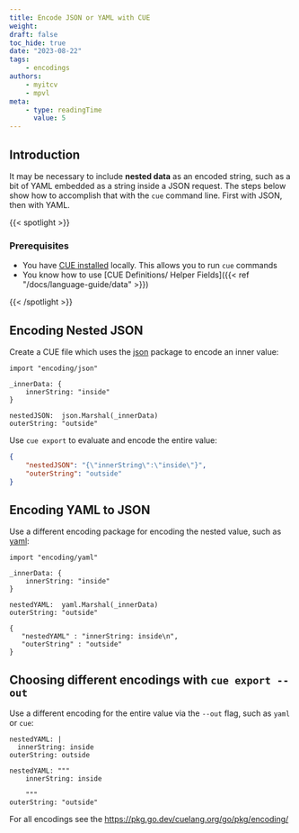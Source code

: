 ```yaml
---
title: Encode JSON or YAML with CUE
weight:
draft: false
toc_hide: true
date: "2023-08-22"
tags:
    - encodings
authors:
    - myitcv
    - mpvl
meta:
    - type: readingTime
      value: 5
---
```


## Introduction

It may be necessary to include **nested data** as an encoded string, such as a bit
of YAML embedded as a string inside a JSON request. The steps below show how to
accomplish that with the `cue` command line. First with JSON, then with YAML.

{{< spotlight >}}

### Prerequisites

-   You have [CUE installed](https://cuelang.org/docs/install/) locally. This
    allows you to run `cue` commands
-   You know how to use [CUE Definitions/ Helper Fields]({{< ref
    "/docs/language-guide/data" >}})

{{< /spotlight >}}

## Encoding Nested JSON

Create a CUE file which uses the
[json](https://pkg.go.dev/cuelang.org/go/pkg/encoding/json) package to encode an
inner value:

```{title="nested-json.cue"}
import "encoding/json"

_innerData: {
	innerString: "inside"
}

nestedJSON:  json.Marshal(_innerData)
outerString: "outside"
```

Use `cue export` to evaluate and encode the entire value:

```json {title="$ cue export --out=json nested-json.cue"}
{
    "nestedJSON": "{\"innerString\":\"inside\"}",
    "outerString": "outside"
}
```

## Encoding YAML to JSON

Use a different encoding package for encoding the nested value, such as
[yaml](https://pkg.go.dev/cuelang.org/go/pkg/encoding/yaml):

```{title="nested-yaml.cue"}
import "encoding/yaml"

_innerData: {
	innerString: "inside"
}

nestedYAML:  yaml.Marshal(_innerData)
outerString: "outside"
```

```{title= "$ cue export --out=json data.cue"}
{
   "nestedYAML" : "innerString: inside\n",
   "outerString" : "outside"
}
```

## Choosing different encodings with `cue export --out`

Use a different encoding for the entire value via the `--out` flag, such as
`yaml` or `cue`:

```{title="$ cue export --out=yaml nested_yaml.cue"}
nestedYAML: |
  innerString: inside
outerString: outside
```

```{title="$ cue export --out=cue nested_yaml.cue"}
nestedYAML: """
	innerString: inside

	"""
outerString: "outside"
```

For all encodings see the https://pkg.go.dev/cuelang.org/go/pkg/encoding/

